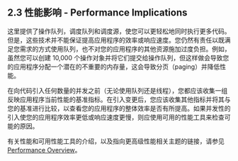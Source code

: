 ## 2.3 性能影响 - Performance Implications
这里提供了操作队列，调度队列和调度源，使您可以更轻松地同时执行更多代码。但是，这些技术并不能保证提高应用程序的效率或响应速度。您仍然有责任以既满足您需求的方式使用队列，也不对您的应用程序的其他资源施加过度负担。例如，虽然您可以创建 10,000 个操作对象并将它们提交给操作队列，但这样做会导致您的应用程序分配一个潜在的不重要的内存量，这会导致分页（paging）并降低性能。

在向代码引入任何数量的并发之前（无论使用队列还是线程），您都应该收集一组反映应用程序当前性能的基准指标。在引入变更后，您应该收集其他指标并将其与您的基准进行比较，以查看您的应用程序的整体效率是否有所提高。如果并发性的引入使您的应用程序效率更低或响应速度更慢，则应使用可用的性能工具来检查可能的原因。

有关性能和可用性能工具的介绍，以及指向更高级性能相关主题的链接，请参见 [ Performance Overview](https://developer.apple.com/library/content/documentation/Performance/Conceptual/PerformanceOverview/Introduction/Introduction.html#//apple_ref/doc/uid/TP40001410)。

